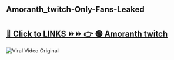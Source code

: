 
 ## Amoranth_twitch-Only-Fans-Leaked

# <h2><a href="https://clipsfans.com/Amoranth_twitch&ref=git">🔗 Click to LINKS ⏩⏩ 👉 🟢 Amoranth twitch </a></h2>

<a href="https://clipsfans.com/Amoranth_twitch&ref=git" rel="nofollow" data-target="animated-image.originalLink"><img src="https://i.ibb.co.com/xMMVF88/686577567.gif" alt="Viral Video Original" style="max-width: 100%; display: inline-block;" data-target="animated-image.originalImage"></a>
